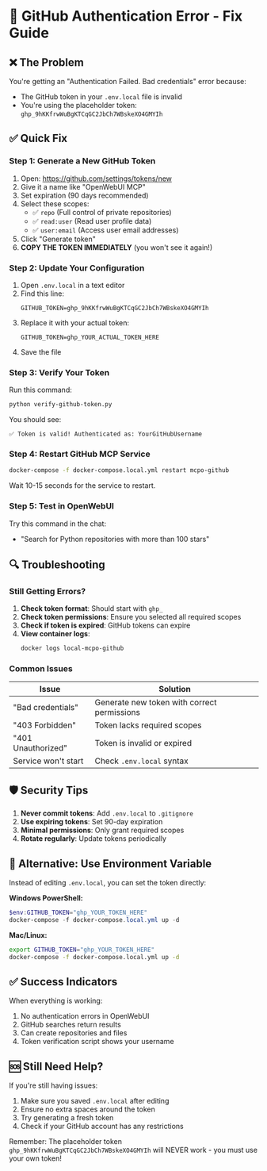 # 🔧 GitHub Authentication Error - Fix Guide

## ❌ The Problem

You're getting an "Authentication Failed. Bad credentials" error because:
- The GitHub token in your `.env.local` file is invalid
- You're using the placeholder token: `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`

## ✅ Quick Fix

### Step 1: Generate a New GitHub Token

1. Open: https://github.com/settings/tokens/new
2. Give it a name like "OpenWebUI MCP"
3. Set expiration (90 days recommended)
4. Select these scopes:
   - ✅ `repo` (Full control of private repositories)
   - ✅ `read:user` (Read user profile data)
   - ✅ `user:email` (Access user email addresses)
5. Click "Generate token"
6. **COPY THE TOKEN IMMEDIATELY** (you won't see it again!)

### Step 2: Update Your Configuration

1. Open `.env.local` in a text editor
2. Find this line:
   ```
   GITHUB_TOKEN=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
   ```
3. Replace it with your actual token:
   ```
   GITHUB_TOKEN=ghp_YOUR_ACTUAL_TOKEN_HERE
   ```
4. Save the file

### Step 3: Verify Your Token

Run this command:
```bash
python verify-github-token.py
```

You should see:
```
✅ Token is valid! Authenticated as: YourGitHubUsername
```

### Step 4: Restart GitHub MCP Service

```bash
docker-compose -f docker-compose.local.yml restart mcpo-github
```

Wait 10-15 seconds for the service to restart.

### Step 5: Test in OpenWebUI

Try this command in the chat:
- "Search for Python repositories with more than 100 stars"

## 🔍 Troubleshooting

### Still Getting Errors?

1. **Check token format**: Should start with `ghp_`
2. **Check token permissions**: Ensure you selected all required scopes
3. **Check if token is expired**: GitHub tokens can expire
4. **View container logs**:
   ```bash
   docker logs local-mcpo-github
   ```

### Common Issues

| Issue | Solution |
|-------|----------|
| "Bad credentials" | Generate new token with correct permissions |
| "403 Forbidden" | Token lacks required scopes |
| "401 Unauthorized" | Token is invalid or expired |
| Service won't start | Check `.env.local` syntax |

## 🛡️ Security Tips

1. **Never commit tokens**: Add `.env.local` to `.gitignore`
2. **Use expiring tokens**: Set 90-day expiration
3. **Minimal permissions**: Only grant required scopes
4. **Rotate regularly**: Update tokens periodically

## 📝 Alternative: Use Environment Variable

Instead of editing `.env.local`, you can set the token directly:

**Windows PowerShell:**
```powershell
$env:GITHUB_TOKEN="ghp_YOUR_TOKEN_HERE"
docker-compose -f docker-compose.local.yml up -d
```

**Mac/Linux:**
```bash
export GITHUB_TOKEN="ghp_YOUR_TOKEN_HERE"
docker-compose -f docker-compose.local.yml up -d
```

## ✅ Success Indicators

When everything is working:
1. No authentication errors in OpenWebUI
2. GitHub searches return results
3. Can create repositories and files
4. Token verification script shows your username

## 🆘 Still Need Help?

If you're still having issues:
1. Make sure you saved `.env.local` after editing
2. Ensure no extra spaces around the token
3. Try generating a fresh token
4. Check if your GitHub account has any restrictions

Remember: The placeholder token `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` will NEVER work - you must use your own token!
